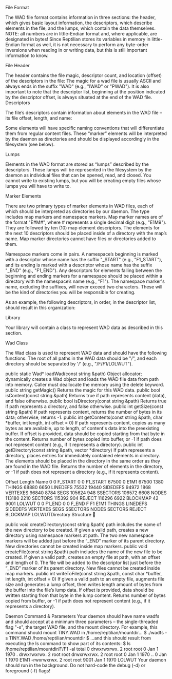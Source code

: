 File Format

The WAD file format contains information in three sections: the header, which gives basic layout information,
the descriptors, which describe elements in the file, and the lumps, which contain the data themselves. NOTE:
all numbers are in little-Endian format and, where applicable, are designated in bytes! Since Reptilian stores
its variables in memory in little-Endian format as well, it is not necessary to perform any byte-order inversions
when reading in or writing data, but this is still important information to know.

File Header

The header contains the file magic, descriptor count, and location (offset) of the descriptors in the file:
The magic for a wad file is usually ASCII and always ends in the suffix "WAD" (e.g., "IWAD" or "PWAD").
It is also important to note that the descriptor list, beginning at the position indicated by the descriptor
offset, is always situated at the end of the WAD file.
Descriptors

The file’s descriptors contain information about elements in the WAD file – its file offset, length, and
name:

Some elements will have specific naming conventions that will differentiate them from regular content
files. These “marker” elements will be interpreted by the daemon as directories and should be displayed
accordingly in the filesystem (see below).

Lumps

Elements in the WAD format are stored as “lumps” described by the descriptors. These lumps will be
represented in the filesystem by the daemon as individual files that can be opened, read, and closed.
You cannot write to existing lumps, but you will be creating empty files whose lumps you will have
to write to.

Marker Elements

There are two primary types of marker elements in WAD files, each of which should be interpreted as
directories by our daemon. The type includes map markers and namespace markers.
Map marker names are of the format "E#M#", where # represents a single decimal digit (e.g., "E1M9").
They are followed by ten (10) map element descriptors. The elements for the next 10 descriptors should be
placed inside of a directory with the map’s name. Map marker directories cannot have files or directories
added to them.

Namespace markers come in pairs. A namespace’s beginning is marked with a descriptor whose name has
the suffix "_START" (e.g., "F1_START"), and its ending is marked with a descriptor whose name has the
suffix "_END" (e.g., "F1_END"). Any descriptors for elements falling between the beginning and ending
markers for a namespace should be placed within a directory with the namespace’s name (e.g., "F1").
The namespace marker's name, excluding the suffixes, will never exceed two characters. These will be
the kind of directories you will be responsible for creating.

As an example, the following descriptors, in order, in the descriptor list, should result in this organization:

Library

Your library will contain a class to represent WAD data as described in this section.

Wad Class

The Wad class is used to represent WAD data and should have the following functions. The root of all paths
in the WAD data should be "/", and each directory should be separated by '/' (e.g., "/F/F1/LOLWUT").

public static Wad* loadWad(const string &path)
Object allocator; dynamically creates a Wad object and loads the WAD file data from path into memory.
Caller must deallocate the memory using the delete keyword.
public string getMagic()
Returns the magic for this WAD data.
public bool isContent(const string &path)
Returns true if path represents content (data), and false otherwise.
public bool isDirectory(const string &path)
Returns true if path represents a directory, and false otherwise.
public int getSize(const string &path)
If path represents content, returns the number of bytes in its data; otherwise, returns -1.
public int getContents(const string &path, char *buffer, int length, int offset = 0)
If path represents content, copies as many bytes as are available, up to length, of content's data into the preexisting buffer. If offset is provided, data should be copied starting from that byte in the content. Returns
number of bytes copied into buffer, or -1 if path does not represent content (e.g., if it represents a directory).
public int getDirectory(const string &path, vector<string> *directory)
If path represents a directory, places entries for immediately contained elements in directory. The elements
should be placed in the directory in the same order as they are found in the WAD file. Returns the number of
elements in the directory, or -1 if path does not represent a directory (e.g., if it represents content).

Offset Length Name
0 0 F_START
0 0 F1_START
67500 0 E1M1
67500 1380 THINGS
68880 6650 LINEDEFS
75532 19440 SIDEDEFS
94972 1868 VERTEXES
96840 8784 SEGS
105624 948 SSECTORS
106572 6608 NODES
113180 2210 SECTORS
115392 904 REJECT
116296 6922 BLOCKMAP
42 9001 LOLWUT
0 0 F1_END
0 0 F_END
F
 F1
 E1M1
 THINGS  LINEDEFS  SIDEDEFS  VERTEXES  SEGS  SSECTORS  NODES  SECTORS  REJECT  BLOCKMAP LOLWUTDirectory Structure


public void createDirectory(const string &path)
path includes the name of the new directory to be created. If given a valid path, creates a new directory
using namespace markers at path. The two new namespace markers will be added just before the “_END”
marker of its parent directory. New directories cannot be created inside map markers.
public void createFile(const string &path)
path includes the name of the new file to be created. If given a valid path, creates an empty file at path,
with an offset and length of 0. The file will be added to the descriptor list just before the “_END” marker
of its parent directory. New files cannot be created inside map markers.
public int writeToFile(const string &path, const char *buffer, int length, int offset = 0)
If given a valid path to an empty file, augments file size and generates a lump offset, then writes length amount
of bytes from the buffer into the file’s lump data. If offset is provided, data should be written starting from that
byte in the lump content. Returns number of bytes copied from buffer, or -1 if path does not represent content
(e.g., if it represents a directory).

Daemon Command & Parameters
Your daemon should have name wadfs and should accept at a minimum three parameters – the single-threaded
flag "-s", the target WAD file, and the mount directory. For example, this command should mount TINY.WAD
in /home/reptilian/mountdir…
$ ./wadfs -s TINY.WAD /home/reptilian/mountdir
$
…and this should result from executing the ls command to show part of its contents:
$ ls /home/reptilian/mountdir/F/F1 -al
total 0
drwxrwxrwx. 2 root root 0 Jan 1 1970 .
drwxrwxrwx. 2 root root
drwxrwxrwx. 2 root root
 0 Jan 1 1970 ..
 0 Jan 1 1970 E1M1
-rwxrwxrwx. 2 root root 9001 Jan 1 1970 LOLWUT
Your daemon should run in the background. Do not hard-code the debug (-d) or foreground (-f) flags!
